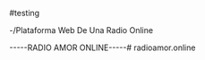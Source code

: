 #testing

-/Plataforma Web De Una Radio Online

-----RADIO AMOR ONLINE-----#   r a d i o a m o r . o n l i n e  
 